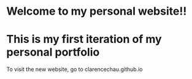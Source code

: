# Welcome to my personal website!!
# This is my first iteration of my personal portfolio

To visit the new website, go to clarencechau.github.io
